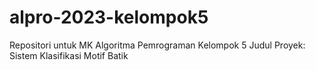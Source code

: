 # alpro-2023-kelompok5
Repositori untuk MK Algoritma Pemrograman Kelompok 5
Judul Proyek: Sistem Klasifikasi Motif Batik